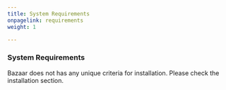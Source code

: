 ```yaml
---
title: System Requirements
onpagelink: requirements
weight: 1

---
```


### System Requirements

Bazaar does not has any unique criteria for installation. Please check the installation section.